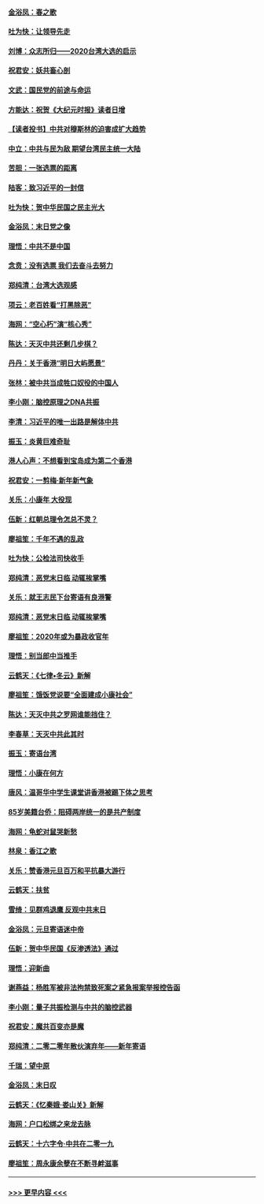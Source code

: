 #### [金浴凤：春之歌](../pages/nsc993/n11797687.md?t=01170822) 
#### [吐为快：让领导先走](../pages/nsc993/n11797512.md?t=01170822) 
#### [刘博：众志所归——2020台湾大选的启示](../pages/nsc993/n11796878.md?t=01170822) 
#### [祝君安：妖共畜心剖](../pages/nsc993/n11794273.md?t=01170822) 
#### [文武：国民党的前途与命运](../pages/nsc993/n11794198.md?t=01170822) 
#### [方能达：祝贺《大纪元时报》读者日增](../pages/nsc993/n11793807.md?t=01170822) 
#### [【读者投书】中共对穆斯林的迫害成扩大趋势](../pages/nsc993/n11791371.md?t=01170822) 
#### [中立：中共与民为敌 期望台湾民主统一大陆](../pages/nsc993/n11790392.md?t=01170822) 
#### [苦胆：一张选票的距离](../pages/nsc993/n11788914.md?t=01170822) 
#### [陆客：致习近平的一封信](../pages/nsc993/n11788867.md?t=01170822) 
#### [吐为快：贺中华民国之民主光大](../pages/nsc993/n11788618.md?t=01170822) 
#### [金浴凤：末日党之像](../pages/nsc993/n11787475.md?t=01170822) 
#### [理悟：中共不是中国](../pages/nsc993/n11787463.md?t=01170822) 
#### [念贲：没有选票  我们去奋斗去努力](../pages/nsc993/n11787398.md?t=01170822) 
#### [郑纯清：台湾大选观感](../pages/nsc993/n11786210.md?t=01170822) 
#### [项云：老百姓看“打黑除恶”](../pages/nsc993/n11785398.md?t=01170822) 
#### [海网：“空心朽”演“核心秀”](../pages/nsc993/n11783874.md?t=01170822) 
#### [陈达：天灭中共还剩几步棋？](../pages/nsc993/n11783719.md?t=01170822) 
#### [丹丹：关于香港“明日大屿愿景”](../pages/nsc993/n11783273.md?t=01170822) 
#### [张林：被中共当成牲口奴役的中国人](../pages/nsc993/n11782397.md?t=01170822) 
#### [李小刚：脑控原理之DNA共振](../pages/nsc993/n11780962.md?t=01170822) 
#### [李清：习近平的唯一出路是解体中共](../pages/nsc993/n11780866.md?t=01170822) 
#### [振玉：炎黄巨难奇耻](../pages/nsc993/n11779632.md?t=01170822) 
#### [港人心声：不想看到宝岛成为第二个香港](../pages/nsc993/n11778817.md?t=01170822) 
#### [祝君安：一剪梅‧新年新气象](../pages/nsc993/n11776340.md?t=01170822) 
#### [关乐：小康年 大役现](../pages/nsc993/n11774213.md?t=01170822) 
#### [伍新：红朝总理令怎总不灵？](../pages/nsc993/n11770813.md?t=01170822) 
#### [廖祖笙：千年不遇的乱政](../pages/nsc993/n11770373.md?t=01170822) 
#### [吐为快：公检法司快收手](../pages/nsc993/n11770359.md?t=01170822) 
#### [郑纯清：恶党末日临 动辄挨掌嘴](../pages/nsc993/n11769912.md?t=01170822) 
#### [关乐：就王志民下台寄语有良港警](../pages/nsc993/n11769903.md?t=01170822) 
#### [郑纯清：恶党末日临 动辄挨掌嘴](../pages/nsc993/n11769356.md?t=01170822) 
#### [廖祖笙：2020年或为暴政收官年](../pages/nsc993/n11768216.md?t=01170822) 
#### [理悟：别当郎中当推手](../pages/nsc993/n11768243.md?t=01170822) 
#### [云鹤天：《七律▪冬云》新解](../pages/nsc993/n11768204.md?t=01170822) 
#### [廖祖笙：饿饭党说要“全面建成小康社会”](../pages/nsc993/n11767482.md?t=01170822) 
#### [陈达：天灭中共之罗网谁能挡住？](../pages/nsc993/n11767465.md?t=01170822) 
#### [李春草：天灭中共此其时](../pages/nsc993/n11767452.md?t=01170822) 
#### [振玉：寄语台湾](../pages/nsc993/n11767432.md?t=01170822) 
#### [理悟：小康在何方](../pages/nsc993/n11767394.md?t=01170822) 
#### [唐风：温哥华中学生课堂讲香港被踢下体之思考](../pages/nsc993/n11766848.md?t=01170822) 
#### [85岁美籍台侨：阻碍两岸统一的是共产制度](../pages/nsc993/n11765043.md?t=01170822) 
#### [海网：龟蛇对鼠哭新愁](../pages/nsc993/n11764895.md?t=01170822) 
#### [林泉：香江之歌](../pages/nsc993/n11764415.md?t=01170822) 
#### [关乐：赞香港元旦百万和平抗暴大游行](../pages/nsc993/n11764382.md?t=01170822) 
#### [云鹤天：扶贫](../pages/nsc993/n11764245.md?t=01170822) 
#### [雪绮：见群鸡退鹰  反观中共末日](../pages/nsc993/n11762112.md?t=01170822) 
#### [金浴凤：元旦寄语迷中帝](../pages/nsc993/n11761788.md?t=01170822) 
#### [伍新：贺中华民国《反渗透法》通过](../pages/nsc993/n11761994.md?t=01170822) 
#### [理悟：迎新曲](../pages/nsc993/n11761152.md?t=01170822) 
#### [谢燕益：杨胜军被非法拘禁致死案之紧急报案举报控告函](../pages/nsc993/n11756134.md?t=01170822) 
#### [李小刚：量子共振检测与中共的脑控武器](../pages/nsc993/n11754518.md?t=01170822) 
#### [祝君安：魔共百变亦是魔](../pages/nsc993/n11754469.md?t=01170822) 
#### [郑纯清：二零二零年散伙演弃年——新年寄语](../pages/nsc993/n11754195.md?t=01170822) 
#### [千瑞：望中原](../pages/nsc993/n11754159.md?t=01170822) 
#### [金浴凤：末日叹](../pages/nsc993/n11752359.md?t=01170822) 
#### [云鹤天：《忆秦娥‧娄山关》新解](../pages/nsc993/n11752348.md?t=01170822) 
#### [海网：户口松绑之来龙去脉](../pages/nsc993/n11752328.md?t=01170822) 
#### [云鹤天：十六字令‧中共在二零一九](../pages/nsc993/n11752305.md?t=01170822) 
#### [廖祖笙：周永康余孽在不断寻衅滋事](../pages/nsc993/n11751013.md?t=01170822) 

----
#### [ >>> 更早内容 <<< ](../indexes/nsc993-earlier.md)
